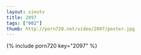 ```yaml
--- 
layout: sieutv
title: 2097
tags: ["002"]
thumb: http://porn720.net/video/2097/poster.jpg
---
```

{% include porn720 key="2097" %} 
